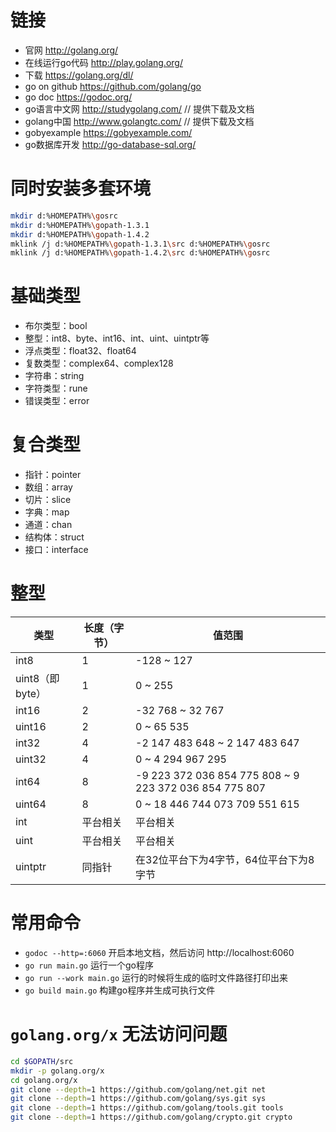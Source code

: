 # 链接

- 官网 <http://golang.org/>
- 在线运行go代码 <http://play.golang.org/>
- 下载 <https://golang.org/dl/>
- go on github <https://github.com/golang/go>
- go doc <https://godoc.org/>
- go语言中文网 <http://studygolang.com/> // 提供下载及文档
- golang中国 <http://www.golangtc.com/> // 提供下载及文档
- gobyexample <https://gobyexample.com/>
- go数据库开发 <http://go-database-sql.org/>

# 同时安装多套环境

```sh
mkdir d:%HOMEPATH%\gosrc
mkdir d:%HOMEPATH%\gopath-1.3.1
mkdir d:%HOMEPATH%\gopath-1.4.2
mklink /j d:%HOMEPATH%\gopath-1.3.1\src d:%HOMEPATH%\gosrc
mklink /j d:%HOMEPATH%\gopath-1.4.2\src d:%HOMEPATH%\gosrc
```

# 基础类型

- 布尔类型：bool
- 整型：int8、byte、int16、int、uint、uintptr等
- 浮点类型：float32、float64
- 复数类型：complex64、complex128
- 字符串：string
- 字符类型：rune
- 错误类型：error

# 复合类型

- 指针：pointer
- 数组：array
- 切片：slice
- 字典：map
- 通道：chan
- 结构体：struct
- 接口：interface

# 整型

类型 | 长度（字节） | 值范围
-----|--------------|-------
int8 | 1 |  -128 ~ 127
uint8（即byte） | 1 |  0 ~ 255
int16 | 2 |  -32 768 ~ 32 767
uint16 | 2 |  0 ~ 65 535
int32 | 4 |  -2 147 483 648 ~ 2 147 483 647
uint32 | 4 |  0 ~ 4 294 967 295
int64 | 8 |  -9 223 372 036 854 775 808 ~ 9 223 372 036 854 775 807
uint64 | 8 |  0 ~ 18 446 744 073 709 551 615
int | 平台相关 | 平台相关
uint | 平台相关 | 平台相关
uintptr | 同指针 | 在32位平台下为4字节，64位平台下为8字节

# 常用命令

- ` godoc --http=:6060 ` 开启本地文档，然后访问 http://localhost:6060
- ` go run main.go ` 运行一个go程序
- ` go run --work main.go ` 运行的时候将生成的临时文件路径打印出来
- ` go build main.go ` 构建go程序并生成可执行文件

# `golang.org/x` 无法访问问题

```sh
cd $GOPATH/src
mkdir -p golang.org/x
cd golang.org/x
git clone --depth=1 https://github.com/golang/net.git net
git clone --depth=1 https://github.com/golang/sys.git sys
git clone --depth=1 https://github.com/golang/tools.git tools
git clone --depth=1 https://github.com/golang/crypto.git crypto
```
